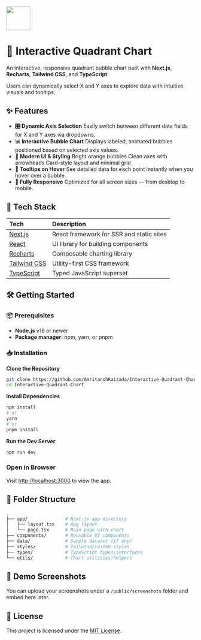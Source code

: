 <img src="https://r2cdn.perplexity.ai/pplx-full-logo-primary-dark%402x.png" style="height:64px;margin-right:32px"/>

# 🧭 Interactive Quadrant Chart

An interactive, responsive quadrant bubble chart built with **Next.js**, **Recharts**, **Tailwind CSS**, and **TypeScript**.

Users can dynamically select X and Y axes to explore data with intuitive visuals and tooltips.

## ✨ Features

- **🎛️ Dynamic Axis Selection**
Easily switch between different data fields for X and Y axes via dropdowns.
- **📊 Interactive Bubble Chart**
Displays labeled, animated bubbles positioned based on selected axis values.
- **🎨 Modern UI \& Styling**
Bright orange bubbles
Clean axes with arrowheads
Card-style layout and minimal grid
- **🧠 Tooltips on Hover**
See detailed data for each point instantly when you hover over a bubble.
- **📱 Fully Responsive**
Optimized for all screen sizes — from desktop to mobile.


## 🚀 Tech Stack

| Tech | Description |
| :-- | :-- |
| [Next.js](https://nextjs.org/) | React framework for SSR and static sites |
| [React](https://reactjs.org/) | UI library for building components |
| [Recharts](https://recharts.org/) | Composable charting library |
| [Tailwind CSS](https://tailwindcss.com/) | Utility-first CSS framework |
| [TypeScript](https://www.typescriptlang.org/) | Typed JavaScript superset |

## 🛠️ Getting Started

### 📦 Prerequisites

- **Node.js** v18 or newer
- **Package manager:** npm, yarn, or pnpm


### 📥 Installation

**Clone the Repository**

```bash
git clone https://github.com/AmritanshRaizada/Interactive-Quadrant-Chart.git
cd Interactive-Quadrant-Chart
```

**Install Dependencies**

```bash
npm install
# or
yarn
# or
pnpm install
```

**Run the Dev Server**

```bash
npm run dev
```


### Open in Browser

Visit [http://localhost:3000](http://localhost:3000) to view the app.

## 📁 Folder Structure

```bash
.
├── app/              # Next.js app directory
│   ├── layout.tsx    # App layout
│   └── page.tsx      # Main page with chart
├── components/       # Reusable UI components
├── data/             # Sample dataset (if any)
├── styles/           # Tailwind/custom styles
├── types/            # TypeScript types/interfaces
└── utils/            # Chart utilities/helpers
```


## 🧪 Demo Screenshots

You can upload your screenshots under a `/public/screenshots` folder and embed here later.

## 📄 License

This project is licensed under the [MIT License]().

